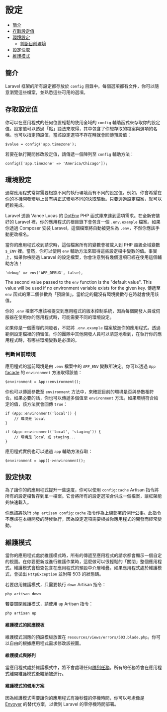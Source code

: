 # 設定

- [簡介](#introduction)
- [存取設定值](#accessing-configuration-values)
- [環境設定](#environment-configuration)
    - [判斷目前環境](#determining-the-current-environment)
- [設定快取](#configuration-caching)
- [維護模式](#maintenance-mode)

<a name="introduction"></a>
## 簡介

Laravel 框架的所有設定都存放於 `config` 目錄中。每個選項都有文件，你可以隨意瀏覽這些檔案，並熟悉這些可用的選項。

<a name="accessing-configuration-values"></a>
## 存取設定值

你可以在應用程式的任何位置輕鬆的使用全域的 `config` 輔助函式來存取你的設定值。設定值可以透過「點」語法來取得，其中包含了你想存取的檔案與選項的名稱。也可以指定預設值，當該設定選項不存在時就會回傳預設值：

    $value = config('app.timezone');

若要在執行期間修改設定值，請傳遞一個陣列至 `config` 輔助方法：

    config(['app.timezone' => 'America/Chicago']);

<a name="environment-configuration"></a>
## 環境設定

通常應用程式常常需要根據不同的執行環境而有不同的設定值。例如，你會希望在你的本機開發環境上會有與正式環境不同的快取驅動。只要透過設定檔案，就可以輕鬆完成。

Laravel 透過 Vance Lucas 的 [DotEnv](https://github.com/vlucas/phpdotenv) PHP 函式庫來達到這項需求。在全新安裝好的 Laravel 裡，你的應用程式的根目錄下會包含一個 `.env.example` 檔案。如果你透過 Composer 安裝 Laravel，這個檔案將自動被更名為 `.env`，不然你應該手動更改檔名。

當你的應用程式收到請求時，這個檔案所有的變數會被載入到 PHP 超級全域變數 `$_ENV` 裡。當然，你可以使用 `env` 輔助方法來取得這些設定檔中變數的值。事實上，如果你檢閱過 Laravel 的設定檔案，你會注意到有幾個選項已經在使用這個輔助方法！

    'debug' => env('APP_DEBUG', false),

The second value passed to the `env` function is the "default value". This value will be used if no environment variable exists for the given key.
傳遞至 `env` 函式的第二個參數為「預設值」。當給定的鍵沒有環境變數存在時就會使用該值。

你的 `.env` 檔案不應該被提交到應用程式的版本控制系統，因為每個開發人員或伺服器在使用你的應用程式時，可能需要不同的環境設定。

如果你是一個團隊的開發者，不妨將 `.env.example` 檔案放進你的應用程式。透過範例設定檔裡的預留值，你的團隊中其他開發人員可以清楚地看到，在執行你的應用程式時，有哪些環境變數是必須的。

<a name="determining-the-current-environment"></a>
### 判斷目前環境

應用程式的當前環境是由 `.env` 檔案中的 `APP_ENV` 變數所決定。你可以透過 `App` [facade](/docs/{{version}}/facades) 的 `environment` 方法取得該值：

    $environment = App::environment();

你也可以傳遞參數至 `environment` 方法中，來確認目前的環境是否與參數相符合。如果必要的話，你也可以傳遞多個值至 `environment` 方法。如果環境符合給定的值，該方法就會回傳 `true`：

    if (App::environment('local')) {
        // 環境是 local
    }

    if (App::environment('local', 'staging')) {
        // 環境是 local 或 staging...
    }

應用程式實例也可以透過 `app` 輔助方法存取：

    $environment = app()->environment();

<a name="configuration-caching"></a>
## 設定快取

為了讓你的的應用程式提升一些速度，你可以使用 `config:cache` Artisan 指令將所有的設定檔暫存到單一檔案。它會將所有的設定選項合併成一個檔案，讓框架能夠快速載入。

你應該將執行 `php artisan config:cache` 指令作為上線部署的例行公事。此指令不應該在本機開發的時候執行，因為設定選項需要根據你應用程式的開發而經常變動。

<a name="maintenance-mode"></a>
## 維護模式

當你的應用程式處於維護模式時，所有的傳遞至應用程式的請求都會顯示一個自定的視圖。在你要更新或進行維護作業時，這麼做可以很輕鬆的「關閉」整個應用程式。維護模式會檢查包含在應用程式的預設中介層堆疊。如果應用程式處於維護模式，會拋出 `HttpException` 並附帶 503 的狀態碼。

若要啟用維護模式，只需要執行 `down` Artisan 指令：

    php artisan down

若要關閉維護模式，請使用 `up` Artisan 指令：

    php artisan up

#### 維護模式的回應模板

維護模式回應的預設模板放置在 `resources/views/errors/503.blade.php`。你可以自由的根據應用程式需求修改該視圖。

#### 維護模式與隊列

當應用程式處於維護模式中，將不會處理任何[隊列任務](/docs/{{version}}/queues)。所有的任務將會在應用程式離開維護模式後繼續被進行。

#### 維護模式的備用方案

因為維護模式需要讓你的應用程式有幾秒鐘的停機時間，你可以考慮像是 [Envoyer](https://envoyer.io) 的替代方案，以做到 Laravel 的零停機時間部署。
